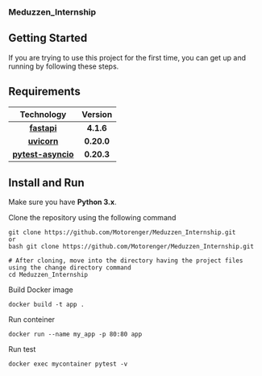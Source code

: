 ### Meduzzen_Internship

## Getting Started 

If you are trying to use this project for the first time, you can get up and running by following these steps.

## Requirements 
<div align="center">

|                          Technology                          |      Version       |
| :----------------------------------------------------------: | :----------------: |
|           [**fastapi**](https://pypi.org/project/fastapi/)          |      **4.1.6**       |
|           [**uvicorn**](https://pypi.org/project/uvicorn/)          |      **0.20.0**       |
|           [**pytest-asyncio**](https://pypi.org/project/pytest-asyncio/)        |      **0.20.3**       |


</div>

## Install and Run

Make sure you have **Python 3.x**.

Clone the repository using the following command

```
git clone https://github.com/Motorenger/Meduzzen_Internship.git
or 
bash git clone https://github.com/Motorenger/Meduzzen_Internship.git

# After cloning, move into the directory having the project files using the change directory command
cd Meduzzen_Internship
```

Build Docker image
```
docker build -t app .
```

Run conteiner
```
docker run --name my_app -p 80:80 app
```

Run test
```
docker exec mycontainer pytest -v
```